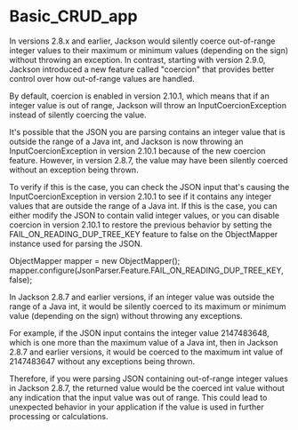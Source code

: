 # Basic_CRUD_app

In versions 2.8.x and earlier, Jackson would silently coerce out-of-range integer values to their maximum or minimum values (depending on the sign) without throwing an exception. In contrast, starting with version 2.9.0, Jackson introduced a new feature called "coercion" that provides better control over how out-of-range values are handled.

By default, coercion is enabled in version 2.10.1, which means that if an integer value is out of range, Jackson will throw an InputCoercionException instead of silently coercing the value.

It's possible that the JSON you are parsing contains an integer value that is outside the range of a Java int, and Jackson is now throwing an InputCoercionException in version 2.10.1 because of the new coercion feature. However, in version 2.8.7, the value may have been silently coerced without an exception being thrown.

To verify if this is the case, you can check the JSON input that's causing the InputCoercionException in version 2.10.1 to see if it contains any integer values that are outside the range of a Java int. If this is the case, you can either modify the JSON to contain valid integer values, or you can disable coercion in version 2.10.1 to restore the previous behavior by setting the FAIL_ON_READING_DUP_TREE_KEY feature to false on the ObjectMapper instance used for parsing the JSON.

ObjectMapper mapper = new ObjectMapper(); mapper.configure(JsonParser.Feature.FAIL_ON_READING_DUP_TREE_KEY, false);

In Jackson 2.8.7 and earlier versions, if an integer value was outside the range of a Java int, it would be silently coerced to its maximum or minimum value (depending on the sign) without throwing any exceptions.

For example, if the JSON input contains the integer value 2147483648, which is one more than the maximum value of a Java int, then in Jackson 2.8.7 and earlier versions, it would be coerced to the maximum int value of 2147483647 without any exceptions being thrown.

Therefore, if you were parsing JSON containing out-of-range integer values in Jackson 2.8.7, the returned value would be the coerced int value without any indication that the input value was out of range. This could lead to unexpected behavior in your application if the value is used in further processing or calculations.
